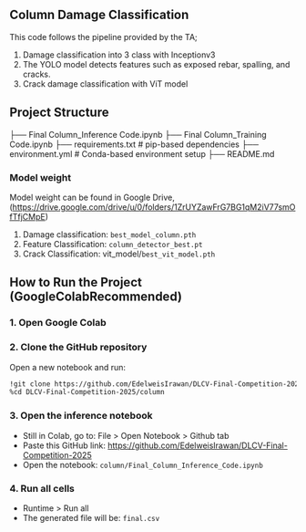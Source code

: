 ## Column Damage Classification 

This code follows the pipeline provided by the TA;
1) Damage classification into 3 class with Inceptionv3
2) The YOLO model detects features such as exposed rebar, spalling, and cracks.
3) Crack damage classification  with ViT model



## Project Structure

├── Final Column_Inference Code.ipynb 
├── Final Column_Training Code.ipynb 
├── requirements.txt # pip-based dependencies
├── environment.yml # Conda-based environment setup
├── README.md 



### Model weight
Model weight can be found in Google Drive, (<https://drive.google.com/drive/u/0/folders/1ZrUYZawFrG7BG1qM2iV77smOfTfjCMpE>) 
1) Damage classification: `best_model_column.pth`
2) Feature Classification: `column_detector_best.pt`
3) Crack Classification: vit_model/`best_vit_model.pth`  


## How to Run the Project (GoogleColabRecommended)
### 1. Open Google Colab
### 2. Clone the GitHub repository
Open a new notebook and run:

```bash
!git clone https://github.com/EdelweisIrawan/DLCV-Final-Competition-2025.git
%cd DLCV-Final-Competition-2025/column
```
### 3. Open the inference notebook
- Still in Colab, go to: File > Open Notebook > Github tab
- Paste this GitHub link: https://github.com/EdelweisIrawan/DLCV-Final-Competition-2025
- Open the notebook: `column/Final_Column_Inference_Code.ipynb`

### 4. Run all cells
- Runtime > Run all
- The generated file will be: `final.csv`

